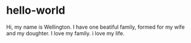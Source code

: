 # hello-world
Hi, my name is Wellington.
I have one beatiful family, formed for my wife and my doughter.
I love my family.
i love my life.
